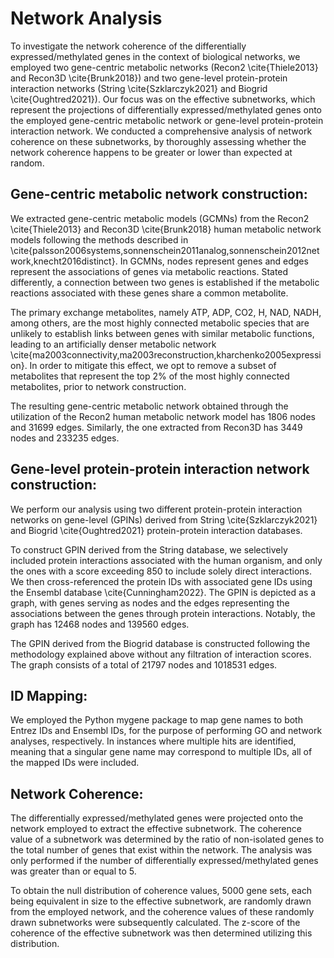 # Network Analysis

To investigate the network coherence of the differentially expressed/methylated genes in the context of biological networks, we employed two gene-centric metabolic networks (Recon2 \cite{Thiele2013} and Recon3D \cite{Brunk2018}) and two gene-level protein-protein interaction networks (String \cite{Szklarczyk2021} and Biogrid \cite{Oughtred2021}). Our focus was on the effective subnetworks, which represent the projections of differentially expressed/methylated genes onto the employed gene-centric metabolic network or gene-level protein-protein interaction network. We conducted a comprehensive analysis of network coherence on these subnetworks, by thoroughly assessing whether the network coherence happens to be greater or lower than expected at random.

## Gene-centric metabolic network construction:
We extracted gene-centric metabolic models (GCMNs) from the Recon2 \cite{Thiele2013} and Recon3D \cite{Brunk2018} human metabolic network models following the methods described in \cite{palsson2006systems,sonnenschein2011analog,sonnenschein2012network,knecht2016distinct}. In GCMNs, nodes represent genes and edges represent the associations of genes via metabolic reactions. Stated differently, a connection between two genes is established if the metabolic reactions associated with these genes share a common metabolite.

The primary exchange metabolites, namely ATP, ADP, CO2, H, NAD, NADH, among others, are the most highly connected metabolic species that are unlikely to establish links between genes with similar metabolic functions, leading to an artificially denser metabolic network \cite{ma2003connectivity,ma2003reconstruction,kharchenko2005expression}. In order to mitigate this effect, we opt to remove a subset of metabolites that represent the top 2\% of the most highly connected metabolites, prior to network construction.

The resulting gene-centric metabolic network obtained through the utilization of the Recon2 human metabolic network model has 1806 nodes and 31699 edges. Similarly, the one extracted from Recon3D has 3449 nodes and 233235 edges.

## Gene-level protein-protein interaction network construction:
We perform our analysis using two different protein-protein interaction networks on gene-level (GPINs) derived from String \cite{Szklarczyk2021} and Biogrid \cite{Oughtred2021} protein-protein interaction databases.

To construct GPIN derived from the String database, we selectively included protein interactions associated with the human organism, and only the ones with a score exceeding 850 to include solely direct interactions. We then cross-referenced the protein IDs with associated gene IDs using the Ensembl database \cite{Cunningham2022}. The GPIN is depicted as a graph, with genes serving as nodes and the edges representing the associations between the genes through protein interactions. Notably, the graph has 12468 nodes and 139560 edges.

The GPIN derived from the Biogrid database is constructed following the methodology explained above without any filtration of interaction scores. The graph consists of a total of 21797 nodes and 1018531 edges.

## ID Mapping:
We employed the Python mygene package to map gene names to both Entrez IDs and Ensembl IDs, for the purpose of performing GO and network analyses, respectively. In instances where multiple hits are identified, meaning that a singular gene name may correspond to multiple IDs, all of the mapped IDs were included.

## Network Coherence:
The differentially expressed/methylated genes were projected onto the network employed to extract the effective subnetwork. The coherence value of a subnetwork was determined by the ratio of non-isolated genes to the total number of genes that exist within the network. The analysis was only performed if the number of differentially expressed/methylated genes was greater than or equal to 5.

To obtain the null distribution of coherence values, 5000 gene sets, each being equivalent in size to the effective subnetwork, are randomly drawn from the employed network, and the coherence values of these randomly drawn subnetworks were subsequently calculated. The z-score of the coherence of the effective subnetwork was then determined utilizing this distribution.
